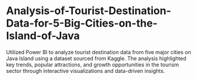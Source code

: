 # Analysis-of-Tourist-Destination-Data-for-5-Big-Cities-on-the-Island-of-Java
Utilized Power BI to analyze tourist destination data from five major cities on Java Island using a dataset sourced from Kaggle. The analysis highlighted key trends, popular attractions, and growth opportunities in the tourism sector through interactive visualizations and data-driven insights.
